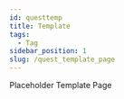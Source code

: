 ```yaml
---
id: questtemp
title: Template
tags:
  - Tag
sidebar_position: 1
slug: /quest_template_page
---
```


Placeholder Template Page
